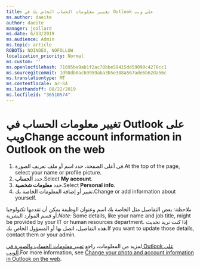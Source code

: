 ```yaml
---
title: تغيير معلومات الحساب الخاص بك في Outlook على ويب
ms.author: daeite
author: daeite
manager: joallard
ms.date: 6/13/2019
ms.audience: Admin
ms.topic: article
ROBOTS: NOINDEX, NOFOLLOW
localization_priority: Normal
ms.custom: ''
ms.openlocfilehash: 71895ba9ab1f2ac78bbe59415dd59099c4270cc1
ms.sourcegitcommit: 1d98db8acb9959aba3b5e308a567ade6b62da56c
ms.translationtype: MT
ms.contentlocale: ar-SA
ms.lasthandoff: 08/22/2019
ms.locfileid: "36510574"
---
```

# <a name="change-account-information-in-outlook-on-the-web"></a><span data-ttu-id="ca287-102">تغيير معلومات الحساب في Outlook على ويب</span><span class="sxs-lookup"><span data-stu-id="ca287-102">Change account information in Outlook on the web</span></span>

1. <span data-ttu-id="ca287-103">في أعلى الصفحة، حدد اسم أو ملف تعريف الصورة.</span><span class="sxs-lookup"><span data-stu-id="ca287-103">At the top of the page, select your name or profile picture.</span></span>
1. <span data-ttu-id="ca287-104">حدد **الحساب**.</span><span class="sxs-lookup"><span data-stu-id="ca287-104">Select **My account**.</span></span>
1. <span data-ttu-id="ca287-105">حدد **معلومات شخصية**.</span><span class="sxs-lookup"><span data-stu-id="ca287-105">Select **Personal info**.</span></span>
1. <span data-ttu-id="ca287-106">تغيير أو إضافة المعلومات الخاصة بك.</span><span class="sxs-lookup"><span data-stu-id="ca287-106">Change or add information about yourself.</span></span>

<span data-ttu-id="ca287-107">*ملاحظة:* بعض التفاصيل مثل الخاصة بك اسم وعنوان الوظيفة يمكن أن تقدمها تكنولوجيا أو قسم الموارد البشرية.</span><span class="sxs-lookup"><span data-stu-id="ca287-107">*Note:* Some details, like your name and job title, might be provided by your IT or human resources department.</span></span> <span data-ttu-id="ca287-108">إذا كنت تريد تحديث هذه التفاصيل، اتصل بها أو المسؤول الخاص بك.</span><span class="sxs-lookup"><span data-stu-id="ca287-108">If you want to update those details, contact them or your admin.</span></span>

<span data-ttu-id="ca287-109">لمزيد من المعلومات، راجع [تغيير معلومات الحساب والصورة في Outlook على الويب](https://support.office.com/article/b2dbb289-851d-4bed-93c3-3e136f5659ec).</span><span class="sxs-lookup"><span data-stu-id="ca287-109">For more information, see [Change your photo and account information in Outlook on the web](https://support.office.com/article/b2dbb289-851d-4bed-93c3-3e136f5659ec).</span></span>